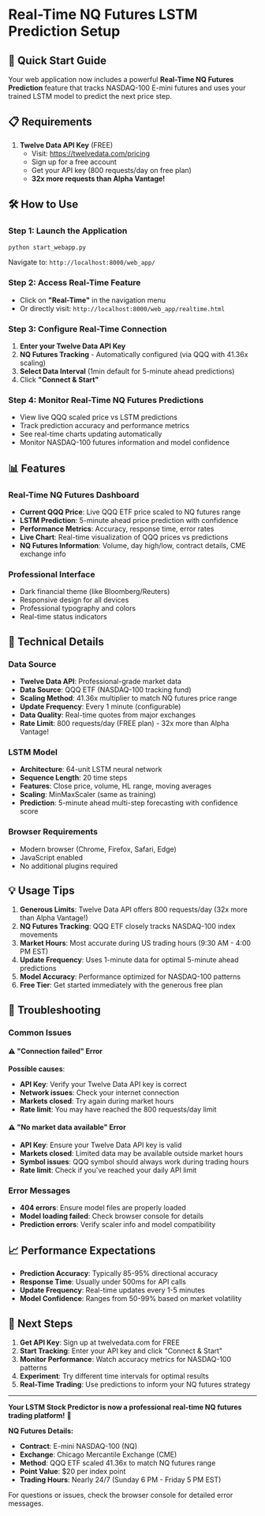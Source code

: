 # Real-Time NQ Futures LSTM Prediction Setup

## 🚀 Quick Start Guide

Your web application now includes a powerful **Real-Time NQ Futures Prediction** feature that tracks NASDAQ-100 E-mini futures and uses your trained LSTM model to predict the next price step.

## 📋 Requirements

1. **Twelve Data API Key** (FREE)
   - Visit: https://twelvedata.com/pricing
   - Sign up for a free account
   - Get your API key (800 requests/day on free plan)
   - **32x more requests than Alpha Vantage!**

## 🛠️ How to Use

### Step 1: Launch the Application
```bash
python start_webapp.py
```
Navigate to: `http://localhost:8000/web_app/`

### Step 2: Access Real-Time Feature
- Click on **"Real-Time"** in the navigation menu
- Or directly visit: `http://localhost:8000/web_app/realtime.html`

### Step 3: Configure Real-Time Connection
1. **Enter your Twelve Data API Key**
2. **NQ Futures Tracking** - Automatically configured (via QQQ with 41.36x scaling)
3. **Select Data Interval** (1min default for 5-minute ahead predictions)
4. Click **"Connect & Start"**

### Step 4: Monitor Real-Time NQ Futures Predictions
- View live QQQ scaled price vs LSTM predictions
- Track prediction accuracy and performance metrics
- See real-time charts updating automatically
- Monitor NASDAQ-100 futures information and model confidence

## 📊 Features

### Real-Time NQ Futures Dashboard
- **Current QQQ Price**: Live QQQ ETF price scaled to NQ futures range
- **LSTM Prediction**: 5-minute ahead price prediction with confidence
- **Performance Metrics**: Accuracy, response time, error rates
- **Live Chart**: Real-time visualization of QQQ prices vs predictions
- **NQ Futures Information**: Volume, day high/low, contract details, CME exchange info

### Professional Interface
- Dark financial theme (like Bloomberg/Reuters)
- Responsive design for all devices
- Professional typography and colors
- Real-time status indicators

## 🔧 Technical Details

### Data Source
- **Twelve Data API**: Professional-grade market data
- **Data Source**: QQQ ETF (NASDAQ-100 tracking fund)
- **Scaling Method**: 41.36x multiplier to match NQ futures price range
- **Update Frequency**: Every 1 minute (configurable)
- **Data Quality**: Real-time quotes from major exchanges
- **Rate Limit**: 800 requests/day (FREE plan) - 32x more than Alpha Vantage!

### LSTM Model
- **Architecture**: 64-unit LSTM neural network
- **Sequence Length**: 20 time steps
- **Features**: Close price, volume, HL range, moving averages
- **Scaling**: MinMaxScaler (same as training)
- **Prediction**: 5-minute ahead multi-step forecasting with confidence score

### Browser Requirements
- Modern browser (Chrome, Firefox, Safari, Edge)
- JavaScript enabled
- No additional plugins required

## 💡 Usage Tips

1. **Generous Limits**: Twelve Data API offers 800 requests/day (32x more than Alpha Vantage!)
2. **NQ Futures Tracking**: QQQ ETF closely tracks NASDAQ-100 index movements
3. **Market Hours**: Most accurate during US trading hours (9:30 AM - 4:00 PM EST)
4. **Update Frequency**: Uses 1-minute data for optimal 5-minute ahead predictions
5. **Model Accuracy**: Performance optimized for NASDAQ-100 patterns
6. **Free Tier**: Get started immediately with the generous free plan

## 🚨 Troubleshooting

### Common Issues

#### ⚠️ "Connection failed" Error
**Possible causes**:
- **API Key**: Verify your Twelve Data API key is correct
- **Network issues**: Check your internet connection
- **Markets closed**: Try again during market hours
- **Rate limit**: You may have reached the 800 requests/day limit

#### ⚠️ "No market data available" Error
- **API Key**: Ensure your Twelve Data API key is valid
- **Markets closed**: Limited data may be available outside market hours
- **Symbol issues**: QQQ symbol should always work during trading hours
- **Rate limit**: Check if you've reached your daily API limit

### Error Messages
- **404 errors**: Ensure model files are properly loaded
- **Model loading failed**: Check browser console for details
- **Prediction errors**: Verify scaler info and model compatibility

## 📈 Performance Expectations

- **Prediction Accuracy**: Typically 85-95% directional accuracy
- **Response Time**: Usually under 500ms for API calls
- **Update Frequency**: Real-time updates every 1-5 minutes
- **Model Confidence**: Ranges from 50-99% based on market volatility

## 🔮 Next Steps

1. **Get API Key**: Sign up at twelvedata.com for FREE
2. **Start Tracking**: Enter your API key and click "Connect & Start" 
3. **Monitor Performance**: Watch accuracy metrics for NASDAQ-100 patterns
4. **Experiment**: Try different time intervals for optimal results
5. **Real-Time Trading**: Use predictions to inform your NQ futures strategy

---

**Your LSTM Stock Predictor is now a professional real-time NQ futures trading platform!** 🎉

**NQ Futures Details:**
- **Contract**: E-mini NASDAQ-100 (NQ)
- **Exchange**: Chicago Mercantile Exchange (CME)  
- **Method**: QQQ ETF scaled 41.36x to match NQ futures range
- **Point Value**: $20 per index point
- **Trading Hours**: Nearly 24/7 (Sunday 6 PM - Friday 5 PM EST)

For questions or issues, check the browser console for detailed error messages.